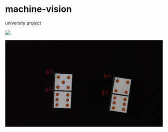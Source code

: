 # machine-vision
university project

![](https://media.giphy.com/media/XZTWgfEuaWDJgpGOts/giphy.gif)

![domino](/photos/scrn.png?raw=true "dominos") 
